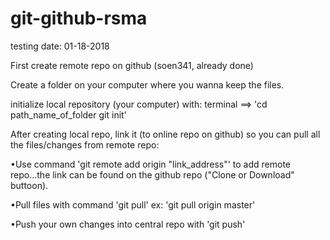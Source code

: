 # git-github-rsma
testing
date: 01-18-2018

First create remote repo on github (soen341, already done)

Create a folder on your computer where you wanna keep the files.

initialize local repository (your computer) with: terminal ==> 'cd path_name_of_folder git init'

After creating local repo, link it (to online repo on github) so you can pull all the files/changes from remote repo:

•Use command 'git remote add origin "link_address"' to add remote repo...the link can be found on the github repo ("Clone or Download" buttoon).

•Pull files with command 'git pull'
ex: 'git pull origin master'

•Push your own changes into central repo with 'git push'
